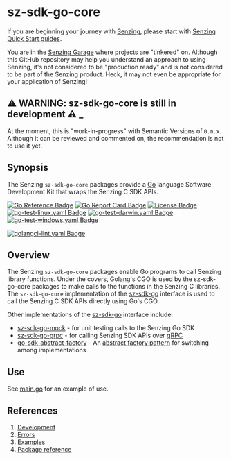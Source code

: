 # sz-sdk-go-core

If you are beginning your journey with [Senzing],
please start with [Senzing Quick Start guides].

You are in the [Senzing Garage] where projects are "tinkered" on.
Although this GitHub repository may help you understand an approach to using Senzing,
it's not considered to be "production ready" and is not considered to be part of the Senzing product.
Heck, it may not even be appropriate for your application of Senzing!

## :warning: WARNING: sz-sdk-go-core is still in development :warning: _

At the moment, this is "work-in-progress" with Semantic Versions of `0.n.x`.
Although it can be reviewed and commented on,
the recommendation is not to use it yet.

## Synopsis

The Senzing `sz-sdk-go-core` packages provide a [Go]
language Software Development Kit that wraps the
Senzing C SDK APIs.

[![Go Reference Badge]][Package reference]
[![Go Report Card Badge]][Go Report Card]
[![License Badge]][License]
[![go-test-linux.yaml Badge]][go-test-linux.yaml]
[![go-test-darwin.yaml Badge]][go-test-darwin.yaml]
[![go-test-windows.yaml Badge]][go-test-windows.yaml]

[![golangci-lint.yaml Badge]][golangci-lint.yaml]

## Overview

The Senzing `sz-sdk-go-core` packages enable Go programs to call Senzing library functions.
Under the covers, Golang's CGO is used by the sz-sdk-go-core packages to make calls
to the functions in the Senzing C libraries.
The `sz-sdk-go-core` implementation of the [sz-sdk-go]
interface is used to call the Senzing C SDK APIs directly using Go's CGO.

Other implementations of the [sz-sdk-go]
interface include:

- [sz-sdk-go-mock] - for unit testing calls to the Senzing Go SDK
- [sz-sdk-go-grpc] - for calling Senzing SDK APIs over [gRPC]
- [go-sdk-abstract-factory] - An [abstract factory pattern] for switching among implementations

## Use

See [main.go] for an example of use.

## References

1. [Development]
1. [Errors]
1. [Examples]
1. [Package reference]

[abstract factory pattern]: https://en.wikipedia.org/wiki/Abstract_factory_pattern
[Development]: docs/development.md
[Errors]: docs/errors.md
[Examples]: docs/examples.md
[Go Reference Badge]: https://pkg.go.dev/badge/github.com/senzing-garage/sz-sdk-go-core.svg
[Go Report Card Badge]: https://goreportcard.com/badge/github.com/senzing-garage/sz-sdk-go-core
[Go Report Card]: https://goreportcard.com/report/github.com/senzing-garage/sz-sdk-go-core
[go-sdk-abstract-factory]: https://github.com/senzing-garage/go-sdk-abstract-factory
[go-test-darwin.yaml Badge]: https://github.com/senzing-garage/sz-sdk-go-core/actions/workflows/go-test-darwin.yaml/badge.svg
[go-test-darwin.yaml]: https://github.com/senzing-garage/sz-sdk-go-core/actions/workflows/go-test-darwin.yaml
[go-test-linux.yaml Badge]: https://github.com/senzing-garage/sz-sdk-go-core/actions/workflows/go-test-linux.yaml/badge.svg
[go-test-linux.yaml]: https://github.com/senzing-garage/sz-sdk-go-core/actions/workflows/go-test-linux.yaml
[go-test-windows.yaml Badge]: https://github.com/senzing-garage/sz-sdk-go-core/actions/workflows/go-test-windows.yaml/badge.svg
[go-test-windows.yaml]: https://github.com/senzing-garage/sz-sdk-go-core/actions/workflows/go-test-windows.yaml
[Go]: https://github.com/senzing-garage/knowledge-base/blob/main/WHATIS/go.md
[golangci-lint.yaml Badge]: https://github.com/senzing-garage/sz-sdk-go-core/actions/workflows/golangci-lint.yaml/badge.svg
[golangci-lint.yaml]: https://github.com/senzing-garage/sz-sdk-go-core/actions/workflows/golangci-lint.yaml
[gRPC]: https://github.com/senzing-garage/knowledge-base/blob/main/WHATIS/grpc.md
[License Badge]: https://img.shields.io/badge/License-Apache2-brightgreen.svg
[License]: https://github.com/senzing-garage/sz-sdk-go-core/blob/main/LICENSE
[main.go]: main.go
[Package reference]: https://pkg.go.dev/github.com/senzing-garage/sz-sdk-go-core
[Senzing Garage]: https://github.com/senzing-garage
[Senzing Quick Start guides]: https://docs.senzing.com/quickstart/
[Senzing]: https://senzing.com/
[sz-sdk-go-grpc]: https://github.com/senzing-garage/sz-sdk-go-grpc
[sz-sdk-go-mock]: https://github.com/senzing-garage/sz-sdk-go-mock
[sz-sdk-go]: https://github.com/senzing-garage/sz-sdk-go
